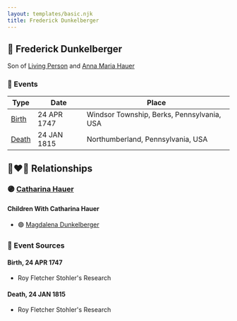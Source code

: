 ```yaml
---
layout: templates/basic.njk
title: Frederick Dunkelberger
---
```

## 🔵 Frederick Dunkelberger

Son of [Living Person](/people/1/13545057) and [Anna Maria Hauer](/people/2/22963774)

### 📆 Events

Type | Date | Place
------ | ------ | ------
[Birth](#event-0) | 24 APR 1747 | Windsor Township, Berks, Pennsylvania, USA
[Death](#event-1) | 24 JAN 1815 | Northumberland, Pennsylvania, USA

## 👩‍❤️‍👨 Relationships

### 🟣 [Catharina Hauer](/people/7/70737648)

#### Children With Catharina Hauer
* 🟣 [Magdalena Dunkelberger](/people/9/94381550)
### 📰 Event Sources

#### <a id="event-0"></a> Birth, 24 APR 1747
* Roy Fletcher Stohler's Research

#### <a id="event-1"></a> Death, 24 JAN 1815
* Roy Fletcher Stohler's Research